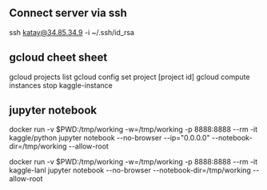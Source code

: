 ## Connect server via ssh
ssh katay@34.85.34.9 -i ~/.ssh/id_rsa

## gcloud cheet sheet
gcloud projects list
gcloud config set project [project id]
gcloud compute instances stop kaggle-instance

## jupyter notebook
docker run -v $PWD:/tmp/working -w=/tmp/working -p 8888:8888 --rm -it kaggle/python jupyter notebook --no-browser --ip="0.0.0.0" --notebook-dir=/tmp/working --allow-root

docker run -v $PWD:/tmp/working -w=/tmp/working -p 8888:8888 --rm -it kaggle-lanl jupyter notebook --no-browser --notebook-dir=/tmp/working --allow-root
